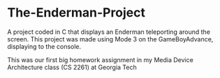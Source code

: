 # The-Enderman-Project
A project coded in C that displays an Enderman teleporting around the screen. This project was made using Mode 3 on the GameBoyAdvance, displaying to the console.

This was our first big homework assignment in my Media Device Architecture class (CS 2261) at Georgia Tech
